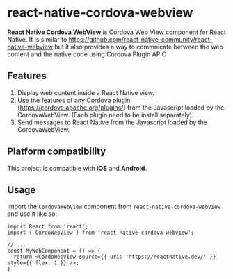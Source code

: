 # react-native-cordova-webview

**React Native Cordova WebView** is Cordova Web View component for React Native. It is similar to https://github.com/react-native-community/react-native-webview but it also provides a way to commnicate between the web content and the native code using Cordova Plugin APIO

## Features

1. Display web content inside a React Native view.
2. Use the features of any Cordova plugin (https://cordova.apache.org/plugins/) from the Javascript loaded by the CordovaWebView. (Each plugin need to be install separately)
3. Send messages to React Native from the Javascript loaded by the CordovaWebView.

## Platform compatibility

This project is compatible with **iOS** and  **Android**.  

## Usage

Import the `CordovaWebView` component from `react-native-cordova-webview` and use it like so:

```tsx
import React from 'react';
import { CordoWebView } from 'react-native-cordova-webview';

// ...
const MyWebComponent = () => {
  return <CordoWebView source={{ uri: 'https://reactnative.dev/' }} style={{ flex: 1 }} />;
}
```
